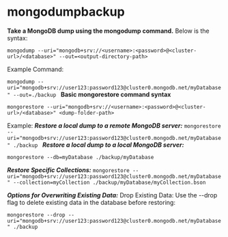 # mongodumpbackup

**Take a MongoDB dump using the mongodump command.**
Below is the syntax:

```mongodump --uri="mongodb+srv://<username>:<password>@<cluster-url>/<database>" --out=<output-directory-path>```

Example Command:

 `mongodump --uri="mongodb+srv://user123:password123@cluster0.mongodb.net/myDatabase" --out=./backup
`
**Basic mongorestore command syntax** 

 ```mongorestore --uri="mongodb+srv://<username>:<password>@<cluster-url>/<database>" <dump-folder-path>```

Example:
***Restore a local dump to a remote MongoDB server:***
  `mongorestore --uri="mongodb+srv://user123:password123@cluster0.mongodb.net/myDatabase" ./backup
`
***Restore a local dump to a local MongoDB server:***

 `mongorestore --db=myDatabase ./backup/myDatabase`

***Restore Specific Collections:***
 `mongorestore --uri="mongodb+srv://user123:password123@cluster0.mongodb.net/myDatabase" --collection=myCollection ./backup/myDatabase/myCollection.bson
`

***Options for Overwriting Existing Data:***
 Drop Existing Data: Use the --drop flag to delete existing data in the database before restoring:
 
 ```mongorestore --drop --uri="mongodb+srv://user123:password123@cluster0.mongodb.net/myDatabase" ./backup```
